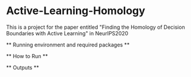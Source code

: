 # Active-Learning-Homology
This is a project for the paper entitled "Finding the Homology of Decision Boundaries with Active Learning" in NeurIPS2020

** Running environment and required packages **

** How to Run **

** Outputs **
